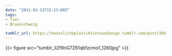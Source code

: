 ```yaml
---
date: "2011-03-13T15:13:00Z"
tags:
- Tier
- Braunschweig

tumblr_url: https://haesslicheplastiktiereundzeugs.tumblr.com/post/3861209863
---
```

{{< figure src="tumblr_li2f9nG7Z61qbfzcmo1_1280jpg" >}} 
